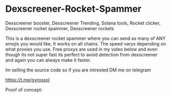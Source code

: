 # Dexscreener-Rocket-Spammer
Dexscreener booster, Dexscreener Trending, Solana tools, Rocket clicker, Dexscreener rocket spammer, Dexscreener rockets


This is a dexscreener rocket spammer where you can send as many of ANY emojis you would like, It works on all chains. The speed varys depending on what proxies you use. Free proxys are used in my video below and even though its not super fast its perfect to avoid detection from dexscreener and again you can always make it faster.

Im selling the source code so if you are intrested DM me on telegram

https://t.me/gyrossol


Proof of concept:
